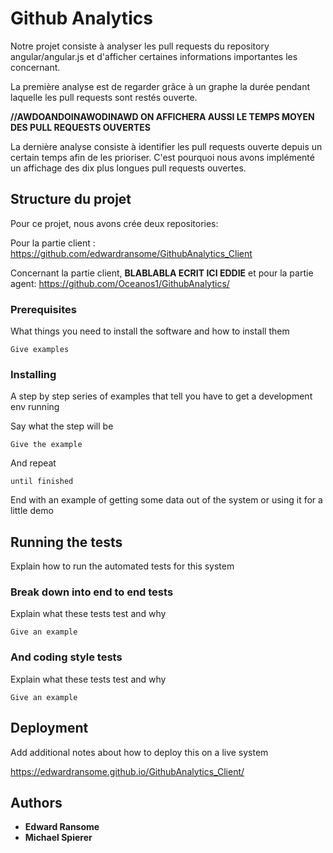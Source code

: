 # Github Analytics

Notre projet consiste à analyser les pull requests du repository angular/angular.js et d'afficher certaines informations importantes les concernant.

La première analyse est de regarder grâce à un graphe la durée pendant laquelle les pull requests sont restés ouverte.

**//AWDOANDOINAWODINAWD ON AFFICHERA AUSSI LE TEMPS MOYEN DES PULL REQUESTS OUVERTES**

La dernière analyse consiste à identifier les pull requests ouverte depuis un certain temps afin de les prioriser. C'est pourquoi nous avons implémenté un affichage des dix plus longues pull requests ouvertes.

## Structure du projet

Pour ce projet, nous avons crée deux repositories:

Pour la partie client :
https://github.com/edwardransome/GithubAnalytics_Client

Concernant la partie client, **BLABLABLA ECRIT ICI EDDIE**
et pour la partie agent:
https://github.com/Oceanos1/GithubAnalytics/

### Prerequisites

What things you need to install the software and how to install them

```
Give examples
```

### Installing

A step by step series of examples that tell you have to get a development env running

Say what the step will be

```
Give the example
```

And repeat

```
until finished
```

End with an example of getting some data out of the system or using it for a little demo

## Running the tests

Explain how to run the automated tests for this system

### Break down into end to end tests

Explain what these tests test and why

```
Give an example
```

### And coding style tests

Explain what these tests test and why

```
Give an example
```

## Deployment

Add additional notes about how to deploy this on a live system

https://edwardransome.github.io/GithubAnalytics_Client/


## Authors

* **Edward Ransome** 
* **Michael Spierer**
